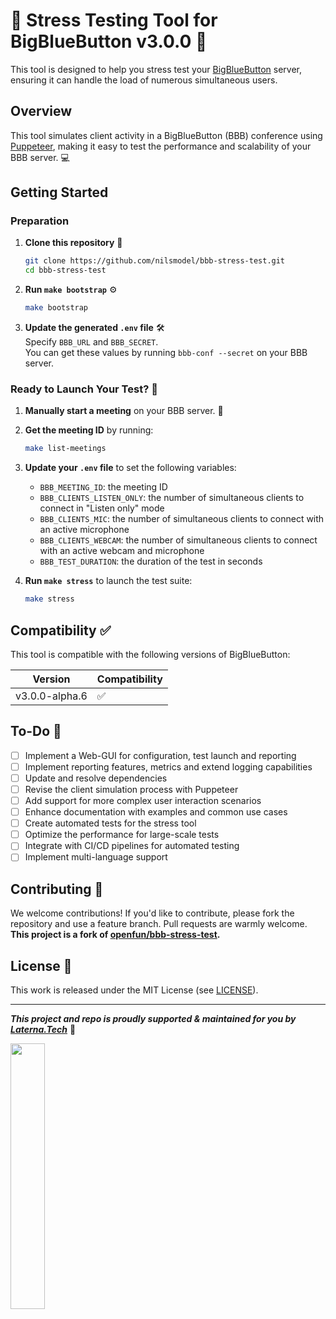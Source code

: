 # 🚀 Stress Testing Tool for BigBlueButton v3.0.0 🚀

This tool is designed to help you stress test your [BigBlueButton](https://bigbluebutton.org/) server, ensuring it can handle the load of numerous simultaneous users.

## Overview

This tool simulates client activity in a BigBlueButton (BBB) conference using [Puppeteer](https://pptr.dev/), making it easy to test the performance and scalability of your BBB server. 💻

## Getting Started

### Preparation

1. **Clone this repository** 📂
   ```sh
   git clone https://github.com/nilsmodel/bbb-stress-test.git
   cd bbb-stress-test
   ```

2. **Run `make bootstrap`** ⚙️
   ```sh
   make bootstrap
   ```
   
3. **Update the generated `.env` file** 🛠️ \
   Specify `BBB_URL` and `BBB_SECRET`. \
   You can get these values by running `bbb-conf --secret` on your BBB server.


### Ready to Launch Your Test? 🚀

1. **Manually start a meeting** on your BBB server. 📅

2. **Get the meeting ID** by running:
   ```sh
   make list-meetings
   ```

3. **Update your `.env` file** to set the following variables:
   - `BBB_MEETING_ID`: the meeting ID
   - `BBB_CLIENTS_LISTEN_ONLY`: the number of simultaneous clients to connect in "Listen only" mode
   - `BBB_CLIENTS_MIC`: the number of simultaneous clients to connect with an active microphone
   - `BBB_CLIENTS_WEBCAM`: the number of simultaneous clients to connect with an active webcam and microphone
   - `BBB_TEST_DURATION`: the duration of the test in seconds

4. **Run `make stress`** to launch the test suite:
   ```sh
   make stress
   ```

## Compatibility ✅

This tool is compatible with the following versions of BigBlueButton:

| Version           | Compatibility |
|-------------------|---------------|
| v3.0.0-alpha.6    | ✅             |


## To-Do 📝

- [ ] Implement a Web-GUI for configuration, test launch and reporting
- [ ] Implement reporting features, metrics and extend logging capabilities
- [ ] Update and resolve dependencies
- [ ] Revise the client simulation process with Puppeteer
- [ ] Add support for more complex user interaction scenarios
- [ ] Enhance documentation with examples and common use cases
- [ ] Create automated tests for the stress tool
- [ ] Optimize the performance for large-scale tests
- [ ] Integrate with CI/CD pipelines for automated testing
- [ ] Implement multi-language support

## Contributing 🤝

We welcome contributions! If you'd like to contribute, please fork the repository and use a feature branch. Pull requests are warmly welcome.
**This project is a fork of [openfun/bbb-stress-test](https://github.com/openfun/bbb-stress-test).**

## License 📄

This work is released under the MIT License (see [LICENSE](./LICENSE)).

---
***This project and repo is proudly supported & maintained for you by [Laterna.Tech](https://laterna.tech)*** 🚀

[<img src="https://laterna.tech/wp-content/uploads/2024/01/LT-1270x780px-768x472.png.webp" width="33%">](https://laterna.tech)
